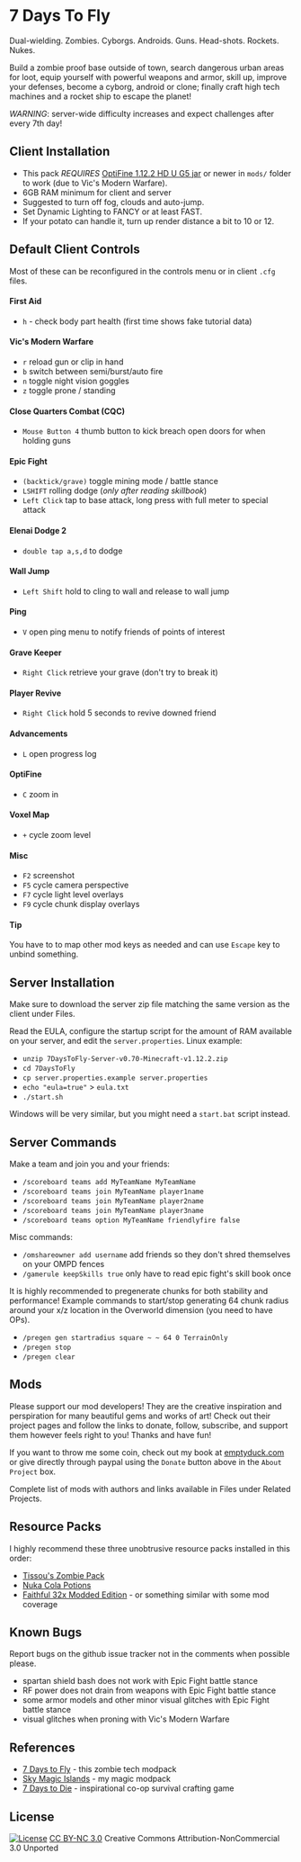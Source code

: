 7 Days To Fly
===
Dual-wielding. Zombies. Cyborgs. Androids. Guns. Head-shots. Rockets. Nukes.

Build a zombie proof base outside of town, search dangerous urban areas
for loot, equip yourself with powerful weapons and armor, skill up,
improve your defenses, become a cyborg, android or clone; finally
craft high tech machines and a rocket ship to escape the planet!

*WARNING*: server-wide difficulty increases and expect challenges after every 7th day!

## Client Installation

* This pack *REQUIRES* [OptiFine 1.12.2 HD U G5 jar](http://adfoc.us/serve/sitelinks/?id=475250&url=http://optifine.net/adloadx?f=OptiFine_1.12.2_HD_U_G5.jar&x=1630) or newer in `mods/` folder to work (due to Vic's Modern Warfare).
* 6GB RAM minimum for client and server
* Suggested to turn off fog, clouds and auto-jump.
* Set Dynamic Lighting to FANCY or at least FAST.
* If your potato can handle it, turn up render distance a bit to 10 or 12.

## Default Client Controls
Most of these can be reconfigured in the controls menu or in client `.cfg` files.

#### First Aid
* `h` - check body part health (first time shows fake tutorial data)

#### Vic's Modern Warfare
* `r` reload gun or clip in hand
* `b` switch between semi/burst/auto fire
* `n` toggle night vision goggles
* `z` toggle prone / standing

#### Close Quarters Combat (CQC)
* `Mouse Button 4` thumb button to kick breach open doors for when holding guns

#### Epic Fight
* `(backtick/grave)` toggle mining mode / battle stance
* `LSHIFT` rolling dodge (*only after reading skillbook*)
* `Left Click` tap to base attack, long press with full meter to special attack

#### Elenai Dodge 2
* `double tap a,s,d` to dodge

#### Wall Jump
* `Left Shift` hold to cling to wall and release to wall jump

#### Ping
* `V` open ping menu to notify friends of points of interest

#### Grave Keeper
* `Right Click` retrieve your grave (don't try to break it)

#### Player Revive
* `Right Click` hold 5 seconds to revive downed friend

#### Advancements
* `L` open progress log

#### OptiFine
* `C` zoom in

#### Voxel Map
* `+` cycle zoom level

#### Misc
* `F2` screenshot
* `F5` cycle camera perspective
* `F7` cycle light level overlays
* `F9` cycle chunk display overlays

#### Tip
You have to to map other mod keys as needed and can use `Escape` key to unbind something.

## Server Installation
Make sure to download the server zip file matching the same version as the client under Files.

Read the EULA, configure the startup script for the amount of RAM
available on your server, and edit the `server.properties`. Linux example:

* `unzip 7DaysToFly-Server-v0.70-Minecraft-v1.12.2.zip`
* `cd 7DaysToFly`
* `cp server.properties.example server.properties`
* `echo "eula=true"` > `eula.txt`
* `./start.sh`

Windows will be very similar, but you might need a `start.bat` script instead.

## Server Commands
Make a team and join you and your friends:

* `/scoreboard teams add MyTeamName MyTeamName`
* `/scoreboard teams join MyTeamName player1name`
* `/scoreboard teams join MyTeamName player2name`
* `/scoreboard teams join MyTeamName player3name`
* `/scoreboard teams option MyTeamName friendlyfire false`

Misc commands:

* `/omshareowner add username` add friends so they don't shred themselves on your OMPD fences
* `/gamerule keepSkills true` only have to read epic fight's skill book once

It is highly recommended to pregenerate chunks for both stability
and performance!  Example commands to start/stop generating 64 chunk
radius around your x/z location in the Overworld dimension (you need to
have OPs).

* `/pregen gen startradius square ~ ~ 64 0 TerrainOnly`
* `/pregen stop`
* `/pregen clear`

## Mods
Please support our mod developers! They are the creative inspiration
and perspiration for many beautiful gems and works of art! Check out
their project pages and follow the links to donate, follow, subscribe,
and support them however feels right to you!  Thanks and have fun!

If you want to throw me some coin, check out my book at
[emptyduck.com](https://emptyduck.com) or give directly through paypal
using the `Donate` button above in the `About Project` box.

Complete list of mods with authors and links available in Files under Related Projects.

## Resource Packs
I highly recommend these three unobtrusive resource packs installed in this order:

* [Tissou's Zombie Pack](https://www.curseforge.com/minecraft/texture-packs/tissous-zombie-pack-optifine-1-7x-1-16/files/2986604)
* [Nuka Cola Potions](https://www.curseforge.com/minecraft/texture-packs/nuka-cola/files/2560603)
* [Faithful 32x Modded Edition](http://f32.me/) - or something similar with some mod coverage

## Known Bugs
Report bugs on the github issue tracker not in the comments when possible please.

* spartan shield bash does not work with Epic Fight battle stance
* RF power does not drain from weapons with Epic Fight battle stance
* some armor models and other minor visual glitches with Epic Fight battle stance
* visual glitches when proning with Vic's Modern Warfare

## References
* [7 Days to Fly](https://www.curseforge.com/minecraft/modpacks/seven-days-to-fly) - this zombie tech modpack
* [Sky Magic Islands](https://www.curseforge.com/minecraft/modpacks/sky-magic-islands) - my magic modpack
* [7 Days to Die](https://store.steampowered.com/app/251570/7_Days_to_Die/) - inspirational co-op survival crafting game

## License
[![License](https://i.creativecommons.org/l/by-nc/3.0/88x31.png)](https://github.com/ubergarm/SkyMagicIslands/blob/master/LICENSE)
[CC BY-NC 3.0](https://creativecommons.org/licenses/by-nc/3.0/)
Creative Commons Attribution-NonCommercial 3.0 Unported
